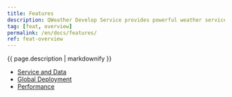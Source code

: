 ```yaml
---
title: Features
description: QWeather Develop Service provides powerful weather services, learn about the features and capabilities of our services.
tag: [feat, overview]
permalink: /en/docs/features/
ref: feat-overview
---
```


{{ page.description | markdownify }}

- [Service and Data](/en/docs/features/service-and-data/)
- [Global Deployment](/en/docs/features/global-deployment/)
- [Performance](/en/docs/features/performance/)